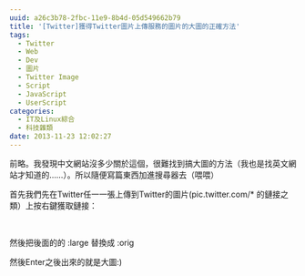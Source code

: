 ```yaml
---
uuid: a26c3b78-2fbc-11e9-8b4d-05d549662b79
title: '[Twitter]獲得Twitter圖片上傳服務的圖片的大圖的正確方法'
tags:
  - Twitter
  - Web
  - Dev
  - 圖片
  - Twitter Image
  - Script
  - JavaScript
  - UserScript
categories:
  - IT及Linux綜合
  - 科技雜類
date: 2013-11-23 12:02:27
---
```


前略。我發現中文網站沒多少關於這個，很難找到搞大圖的方法（我也是找英文網站才知道的……）。所以隨便寫篇東西加進搜尋器去（喂喂）

首先我們先在Twitter任一一張上傳到Twitter的圖片(pic.twitter.com/* 的鏈接之類）上按右鍵獲取鏈接：

[](http://blog.lenchan139.com/wp-content/uploads/2013/11/2013-11-23-114041_1366x768_scrot.png)

&nbsp;

然後把後面的的 :large 替換成 :orig

[](http://blog.lenchan139.com/wp-content/uploads/2013/11/2013-11-23-115716_1366x768_scrot.png)

然後Enter之後出來的就是大圖:)

[](http://blog.lenchan139.com/wp-content/uploads/2013/11/2013-11-23-120031_1366x768_scrot.png)

&nbsp;

&nbsp;

&nbsp;
